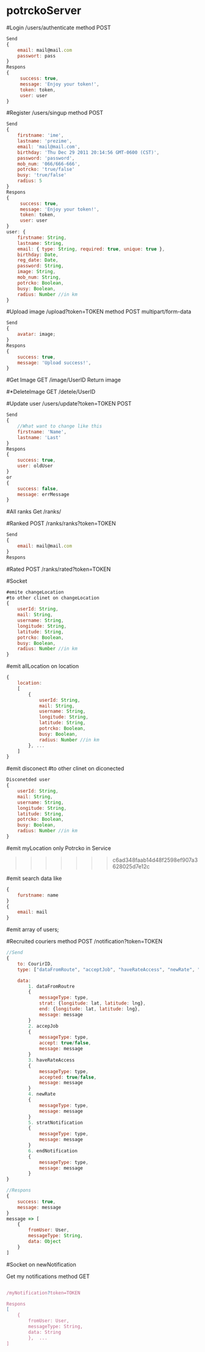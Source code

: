# potrckoServer

#Login
/users/authenticate
method POST
```javascript
Send
{ 
	email: mail@mail.com
	passwort: pass
}
Respons
{
	 success: true,
     message: 'Enjoy your token!',
     token: token,
     user: user
}
```
#Register
/users/singup
method POST
```javascript
Send
{ 
	firstname: 'ime', 
    lastname: 'prezime',
    email: 'mail@mail.com',
    birthday: 'Thu Dec 29 2011 20:14:56 GMT-0600 (CST)',
    password: 'password',
    mob_num: '066/666-666',
    potrcko: 'true/false'
    busy: 'true/false'
    radius: 5
}
Respons
{
	 success: true,
     message: 'Enjoy your token!',
     token: token,
     user: user
}
user: { 
    firstname: String, 
    lastname: String,
    email: { type: String, required: true, unique: true },
    birthday: Date,
    reg_date: Date,
    password: String, 
    image: String,
    mob_num: String,
    potrcko: Boolean,
    busy: Boolean,
    radius: Number //in km
}
```

#Upload image
/upload?token=TOKEN
method POST multipart/form-data
```javascript
Send
{
	avatar: image;
}
Respons
{
	success: true,
    message: 'Upload success!',
}
```
#Get Image
GET
/image/UserID
Return image

#*DeleteImage 
GET
/detele/UserID

#Update user
/users/update?token=TOKEN
POST
```javascript
Send
{
    //What want to change like this
    firstname: 'Name',
    lastname: 'Last'
}
Respons
{
    success: true,
    user: oldUser
}
or
{
    success: false,
    message: errMessage
}
```

#All ranks
Get
/ranks/

#Ranked
POST
/ranks/ranks?token=TOKEN
```javascript
Send
{
    email: mail@mail.com
}
Respons
```
#Rated
POST
/ranks/rated?token=TOKEN

#Socket
```javascript
#emite changeLocation
#to other clinet on changeLocation
{
    userId: String, 
    mail: String,
    username: String,
    longitude: String, 
    latitude: String,
    potrcko: Boolean,
    busy: Boolean,
    radius: Number //in km
}
```
#emit allLocation on location
```javascript
{
    location:
    [
        {
            userId: String, 
            mail: String,
            username: String,
            longitude: String, 
            latitude: String,
            potrcko: Boolean,
            busy: Boolean,
            radius: Number //in km
        }, ...
    ]
}
```
#emit disconect
#to other clinet on diconected
```javascript
Disconetded user
{
    userId: String, 
    mail: String,
    username: String,
    longitude: String, 
    latitude: String,
    potrcko: Boolean,
    busy: Boolean,
    radius: Number //in km
}
```
#emit myLocation
only Potrcko in Service
>>>>>>> c6ad348faab14d48f2598ef907a3628025d7e12c


#emit search
data like
```javascript
{
    furstname: name
}
{
    email: mail
}
```
#emit array of users;

#Recruited couriers
method POST
/notification?token=TOKEN

```javascript
//Send
{
    to: CourirID,
    type: ["dataFromRoute", "acceptJob", "haveRateAccess", "newRate", "startnotification", "endNotification"] 

    data:
        1. dataFromRoutre
        {
            messageType: type,
            strat: {longitude: lat, latitude: lng},
            end: {longitude: lat, latitude: lng},
            message: message
        }
        2. accepJob
        {
            messageType: type,
            accept: true/false,
            message: message
        }
        3. haveRateAccess
        {
            messageType: type,
            accepted: true/false,
            message: message
        }
        4. newRate
        {
            messageType: type,
            message: message
        }
        5. stratNotification
        {
            messageType: type,
            message: message
        }
        6. endNotification
        {
            messageType: type,
            message: message
        }
}

//Respons
{
    success: true,
    message: message
}
message => [
    {
        fromUser: User, 
        messageType: String, 
        data: Object
    }
]
```

#Socket on
newNotification

Get my notifications
method GET
```javascript

/myNotification?token=TOKEN

Respons
[
    {
        fromUser: User, 
        messageType: String, 
        data: String
        },  ...
]
```